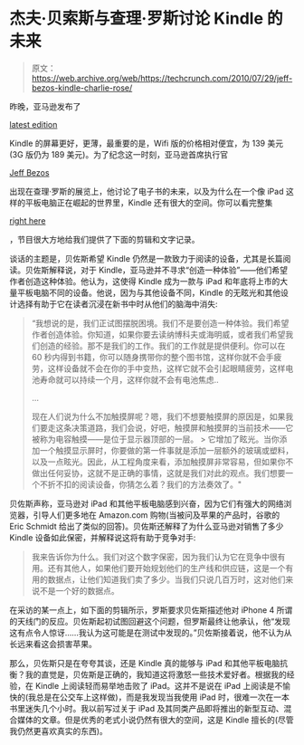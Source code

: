 # 杰夫·贝索斯与查理·罗斯讨论 Kindle 的未来

> 原文：<https://web.archive.org/web/https://techcrunch.com/2010/07/29/jeff-bezos-kindle-charlie-rose/>

昨晚，亚马逊发布了

[latest edition](https://web.archive.org/web/20221006144546/http://www.crunchgear.com/2010/07/28/amazon-reveals-new-kindle-139-for-wi-fi-version/)

Kindle 的屏幕更好，更薄，最重要的是，Wifi 版的价格相对便宜，为 139 美元(3G 版仍为 189 美元)。为了纪念这一时刻，亚马逊首席执行官

[Jeff Bezos](https://web.archive.org/web/20221006144546/http://www.crunchbase.com/person/jeff-bezos)

出现在查理·罗斯的展览上，他讨论了电子书的未来，以及为什么在一个像 iPad 这样的平板电脑正在崛起的世界里，Kindle 还有很大的空间。你可以看完整集

[right here](https://web.archive.org/web/20221006144546/http://www.charlierose.com/view/interview/11138)

，节目很大方地给我们提供了下面的剪辑和文字记录。

谈话的主题是，贝佐斯希望 Kindle 仍然是一款致力于阅读的设备，尤其是长篇阅读。贝佐斯解释说，对于 Kindle，亚马逊并不寻求“创造一种体验”——他们希望作者创造这种体验。他认为，这使得 Kindle 成为一款与 iPad 和年底将上市的大量平板电脑不同的设备。他说，因为与其他设备不同，Kindle 的无眩光和其他设计选择有助于它在读者沉浸在新书中时从他们的脑海中消失:

> “我想说的是，我们正试图摆脱困境。我们不是要创造一种体验。我们希望作者创造体验。你知道，如果你要去读纳博科夫或海明威，或者我们希望我们创造的经验。那不是我们的工作。我们的工作就是提供便利。你可以在 60 秒内得到书籍，你可以随身携带你的整个图书馆，这样你就不会手疲劳，这样设备就不会在你的手中变热，这样它就不会引起眼睛疲劳，这样电池寿命就可以持续一个月，这样你就不会有电池焦虑..
> 
> …
> 
> 现在人们说为什么不加触摸屏呢？嗯，我们不想要触摸屏的原因是，如果我们要走这条决策道路，我们会说，好吧，触摸屏和触摸屏的当前技术——它被称为电容触摸——是位于显示器顶部的一层。 > 它增加了眩光。当你添加一个触摸显示屏时，你要做的第一件事就是添加一层额外的玻璃或塑料，以及一点眩光。因此，从工程角度来看，添加触摸屏非常容易，但如果你不做出任何妥协，这就不是正确的事情，这就是我们对此的观点。我们想要一个不折不扣的阅读设备，你猜怎么着？我们的方法奏效了。"

贝佐斯声称，亚马逊对 iPad 和其他平板电脑感到兴奋，因为它们有强大的网络浏览器，引导人们更多地在 Amazon.com 购物(当被问及苹果的产品时，谷歌的 Eric Schmidt 给出了类似的回答)。贝佐斯还解释了为什么亚马逊对销售了多少 Kindle 设备如此保密，并解释说这将有助于竞争对手:

> 我来告诉你为什么。我们对这个数字保密，因为我们认为它在竞争中很有用。还有其他人，如果他们要开始规划他们的生产线和供应链，这是一个有用的数据点，让他们知道我们卖了多少。当我们只说几百万时，这对他们来说不是一个好的数据点。

在采访的某一点上，如下面的剪辑所示，罗斯要求贝佐斯描述他对 iPhone 4 所谓的天线门的反应。贝佐斯起初试图回避这个问题，但罗斯最终让他承认，他“发现这有点令人惊讶……我认为这可能是在测试中发现的。”贝佐斯接着说，他不认为从长远来看这会损害苹果。

那么，贝佐斯只是在夸夸其谈，还是 Kindle 真的能够与 iPad 和其他平板电脑抗衡？我的直觉是，贝佐斯是正确的，我知道这将激怒一些技术爱好者。根据我的经验，在 Kindle 上阅读轻而易举地击败了 iPad。这并不是说在 iPad 上阅读是不愉快的(我总是在公交车上这样做)，而是我发现当我使用 iPad 时，很难一次在一本书里迷失几个小时。我以前写过关于 iPad 及其同类产品即将推出的新型互动、混合媒体的文章。但是优秀的老式小说仍然有很大的空间，这是 Kindle 擅长的(尽管我仍然更喜欢真实的东西)。